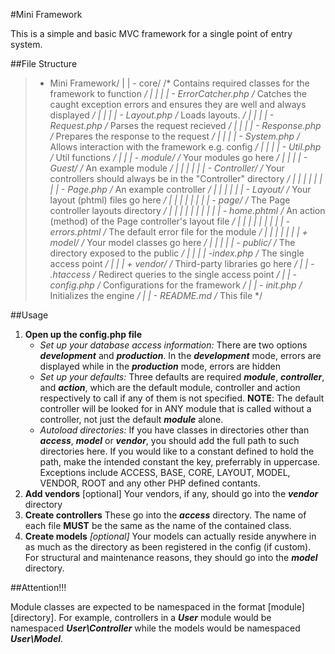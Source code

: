 #Mini Framework

This is a simple and basic MVC framework for a single point of entry system.

##File Structure

> - Mini Framework/
>  |
>  | - core/								/* Contains required classes for the framework to function */
>  |   |
>  |   | - ErrorCatcher.php					/* Catches the caught exception errors and ensures they are well and always displayed */
>  |   |
>  |   | - Layout.php						/* Loads layouts. */
>  |   |
>  |   | - Request.php						/* Parses the request recieved */
>  |   |
>  |   | - Response.php						/* Prepares the response to the request */
>  |   |
>  |   | - System.php						/* Allows interaction with the framework e.g. config */
>  |   | 
>  |   | - Util.php							/* Util functions */
>  |   |
>  | - module/								/* Your modules go here */
>  |   |
>  |   | - Guest/							/* An example module */
>  |   |   |
>  |   |   | - Controller/					/* Your controllers should always be in the "Controller" directory */
>  |   |   |   |
>  |   |   |   | - Page.php					/* An example controller */
>  |   |   |
>  |   |   | - Layout/						/* Your layout (phtml) files go here */
>  |   |   |   |
>  |   |   |   | - page/					/* The Page controller layouts directory */
>  |   |   |   |   |
>  |   |   |   |   | - home.phtml		/* An action (method) of the Page controller's layout file */
>  |   |   |   |   |
>  |   |   |   | - errors.phtml				/* The default error file for the module */
>  |   |   |   |
>  |   |   |   + model/						/* Your model classes go here */
>  |   |   |   |
>  | - public/								/* The directory exposed to the public */
>  |   |
>  |   | -index.php							/* The single access point */
>  |   |
>  | + vendor/								/* Third-party libraries go here */
>  |
>  | - .htaccess							/* Redirect queries to the single access point */
>  |
>  | - config.php							/* Configurations for the framework */
>  |
>  | - init.php								/* Initializes the engine */
>  |
>  | - README.md							/* This file */

##Usage

1.	**Open up the config.php file**
	-	_Set up your database access information:_ There are two options **_development_** and **_production_**.
		In the **_development_** mode, errors are displayed while in the **_production_** mode, errors are hidden
	-	_Set up your defaults:_ Three defaults are required **_module_**, **_controller_**, and **_action_**, which are the default module, controller and action respectively to call if any of them is not specified.
		**NOTE**: The default controller will be looked for in ANY module that is called without a controller, not just the default **_module_** alone.
	-	_Autoload directories:_ If you have classes in directories other than **_access_**, **_model_** or **_vendor_**, you should add the full path to such directories here. If you would like to a constant defined to hold the path, make the intended constant the key, preferrably in uppercase. Exceptions include ACCESS, BASE, CORE, LAYOUT, MODEL, VENDOR, ROOT and any other PHP defined contants.
2.	**Add vendors** [optional]
		Your vendors, if any, should go into the **_vendor_** directory
3.	**Create controllers**
		These go into the **_access_** directory. The name of each file **MUST** be the same as the name of the contained class.
4.	**Create models** _[optional]_
		Your models can actually reside anywhere in as much as the directory as been registered in the config (if custom). For structural and maintenance reasons, they should go into the **_model_** directory.
		
##Attention!!!

Module classes are expected to be namespaced in the format [module]\[directory]. For example, controllers in a **_User_** module would be namespaced **_User\Controller_** while the models would be namespaced **_User\Model_**.